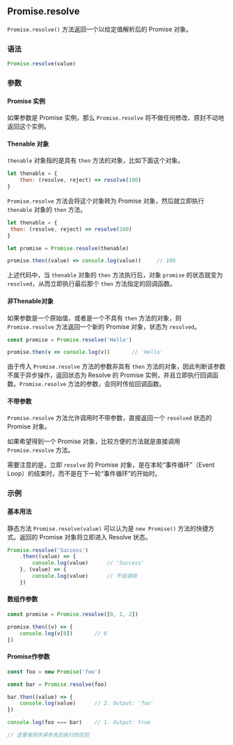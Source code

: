 ## Promise.resolve

`Promise.resolve()` 方法返回一个以给定值解析后的 Promise 对象。

### 语法

```js
Promise.resolve(value)
```

### 参数

#### Promise 实例

如果参数是 Promise 实例，那么 `Promise.resolve` 将不做任何修改、原封不动地返回这个实例。

#### Thenable 对象

`thenable` 对象指的是具有 `then` 方法的对象，比如下面这个对象。

```js
let thenable = {
    then: (resolve, reject) => resolve(100)
}
```

`Promise.resolve` 方法会将这个对象转为 Promise 对象，然后就立即执行 `thenable` 对象的 `then` 方法。

 ```js
let thenable = {
  then: (resolve, reject) => resolve(100)
}

let promise = Promise.resolve(thenable)

promise.then((value) => console.log(value))		// 100
 ```

上述代码中，当 `thenable` 对象的 `then` 方法执行后，对象 `promise` 的状态就变为 `resolved`，从而立即执行最后那个 `then` 方法指定的回调函数。

#### 非Thenable对象

如果参数是一个原始值，或者是一个不具有 `then` 方法的对象，则 `Promise.resolve` 方法返回一个新的 Promise 对象，状态为 `resolved`。

```js
const promise = Promise.resolve('Hello')

promise.then(v => console.log(v))		// 'Hello'
```

由于传入 `Promise.resolve` 方法的参数非具有 `then` 方法的对象，因此判断该参数不属于异步操作，返回状态为 Resolve 的 Promise 实例，并且立即执行回调函数。`Promise.resolve` 方法的参数，会同时传给回调函数。

#### 不带参数

`Promise.resolve` 方法允许调用时不带参数，直接返回一个 `resolved` 状态的 Promise 对象。

如果希望得到一个 Promise 对象，比较方便的方法就是直接调用 `Promise.resolve` 方法。

需要注意的是，立即 `resolve` 的 Promise 对象，是在本轮“事件循环”（Event Loop）的结束时，而不是在下一轮“事件循环”的开始时。

### 示例

#### 基本用法

静态方法 `Promise.resolve(value)` 可以认为是 `new Promise()` 方法的快捷方式。返回的 Promise 对象将立即进入 Resolve 状态。

```js
Promise.resolve('Success')
    .then((value) => {
    	console.log(value)		// 'Success'
	}, (value) => {
    	console.log(value)		// 不会调用
	})
```

#### 数组作参数

```js
const promise = Promise.resolve([0, 1, 2])

promise.then((v) => {
    console.log(v[0])		// 0
})
```

#### Promise作参数

```js
const foo = new Promise('foo')

const bar = Promise.resolve(foo)

bar.then((value) => {
    console.log(value)		// 2. Output: 'foo'
})

console.log(foo === bar)	// 1. Output: true

// 这里有同步异步先后执行的区别
```

